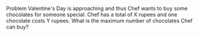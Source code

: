 Problem
Valentine's Day is approaching and thus Chef wants to buy some chocolates for someone special.
Chef has a total of X rupees and one chocolate costs Y rupees. What is the maximum number of chocolates Chef can buy?
